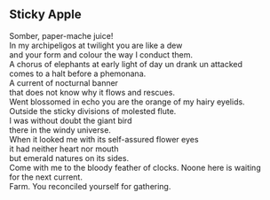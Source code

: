 Sticky Apple
------------
Somber, paper-mache juice!  
In my archipeligos at twilight you are like a dew  
and your form and colour the way I conduct them.  
A chorus of elephants at early light of day un drank un attacked  
comes to a halt before a phemonana.  
A current of nocturnal banner  
that does not know why it flows and rescues.  
Went blossomed in echo you are the orange of my hairy eyelids.  
Outside the sticky divisions of molested flute.  
I was without doubt the giant bird  
there in the windy universe.  
When it looked me with its self-assured flower eyes  
it had neither heart nor mouth  
but emerald natures on its sides.  
Come with me to the bloody feather of clocks. Noone here is waiting  
for the next current.  
Farm. You reconciled yourself for gathering.  
